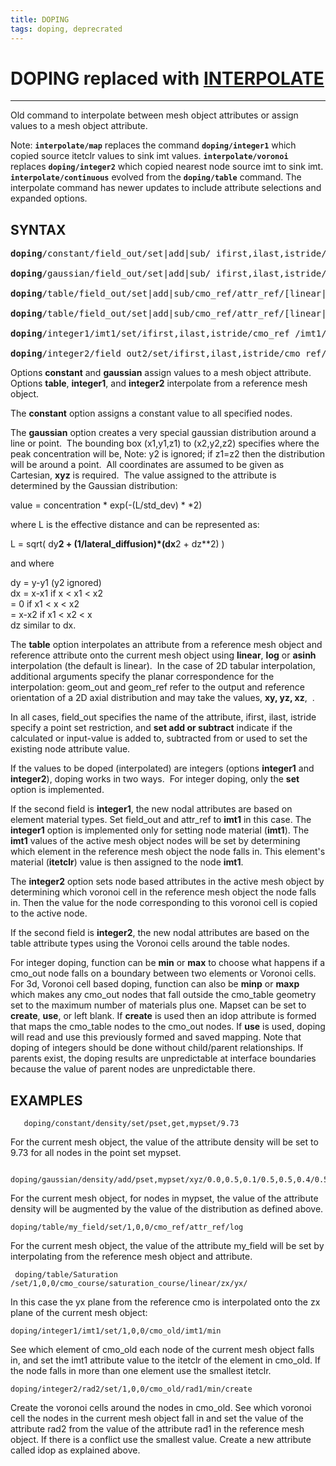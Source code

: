 ```yaml
---
title: DOPING
tags: doping, deprecrated
---
```



# DOPING replaced with  [INTERPOLATE](main_interpolate.md)

--------------------

Old command to interpolate between mesh object attributes or assign values to a mesh object attribute.


Note: **`interpolate/map`** replaces the command **`doping/integer1`** which copied source itetclr values
to sink imt values. **`interpolate/voronoi`** replaces **`doping/integer2`** which copied nearest node source imt to sink imt.
**`interpolate/continuous`** evolved from the **`doping/table`** command. The interpolate command has newer updates
to include attribute selections and expanded options.


## SYNTAX

<pre>
<b>doping</b>/constant/field_out/set|add|sub/ ifirst,ilast,istride/value 

<b>doping</b>/gaussian/field_out/set|add|sub/ ifirst,ilast,istride/ xyz/x1,y1,z1/x2,y2,z2/lateral_diffusion/ concentration/standard_deviation/ 

<b>doping</b>/table/field_out/set|add|sub/cmo_ref/attr_ref/[linear|log|asinh] 

<b>doping</b>/table/field_out/set|add|sub/cmo_ref/attr_ref/[linear|log|asinh]/ [geom_out/geom_ref] 

<b>doping</b>/integer1/imt1/set/ifirst,ilast,istride/cmo_ref /imt1/min|max 

<b>doping</b>/integer2/field_out2/set/ifirst,ilast,istride/cmo_ref/attr_ref/min|max|minp|maxp/[create|use]
</pre>



  Options **constant** and **gaussian** assign values to a mesh object
  attribute.  Options **table**, **integer1**, and **integer2**
  interpolate from a reference mesh object.

  The **constant** option assigns a constant value to all specified
  nodes.

  The **gaussian** option creates a very special gaussian distribution
  around a line or point.  The bounding box (x1,y1,z1) to (x2,y2,z2)
  specifies where the peak concentration will be, Note: y2 is ignored;
  if z1=z2 then the distribution will be around a point.  All
  coordinates are assumed to be given as Cartesian, **xyz** is
  required.  The value assigned to the attribute is determined by the
  Gaussian distribution:
 
   value = concentration * exp(-(L/std\_dev) * *2)
 
  where L is the effective distance and can be represented as:
 
   L = sqrt( dy**2 + (1/lateral\_diffusion)*(dx**2 + dz**2) ) 
  
and where
 
   dy = y-y1 (y2 ignored) \
   dx = x-x1 if x &lt; x1 &lt; x2 \
   = 0 if x1 &lt; x &lt; x2 \
   = x-x2 if x1 &lt; x2 &lt; x \
   dz similar to dx.
 
  The **table** option interpolates an attribute from a reference mesh
  object and reference attribute onto the current mesh object using
  **linear**, **log** or **asinh** interpolation (the default is
  linear).  In the case of 2D tabular interpolation, additional
  arguments specify the planar correspondence for the interpolation:
  geom\_out and geom\_ref refer to the output and reference
  orientation of a 2D axial distribution and may take the values,
  **xy, yz, xz**,  .
 
  In all cases, field\_out specifies the name of the attribute,
  ifirst, ilast, istride specify a point set restriction, and **set
  add or subtract** indicate if the calculated or input-value is added
  to, subtracted from or used to set the existing node attribute
  value.
 
  If the values to be doped (interpolated) are integers (options
  **integer1** and **integer2**), doping works in two ways.  For
  integer doping, only the **set** option is implemented.

  If the second field is **integer1**, the new nodal attributes are
  based on element material types. Set field\_out and attr\_ref to
  **imt1** in this case. The **integer1** option is implemented only
  for setting node material (**imt1**). The **imt1** values of the
  active mesh object nodes will be set by determining which element in
  the reference mesh object the node falls in. This element's material
  (**itetclr**) value is then assigned to the node **imt1**.
 
  The **integer2** option sets node based attributes in the active
  mesh object by determining which voronoi cell in the reference mesh
  object the node falls in. Then the value for the node corresponding
  to this voronoi cell is copied to the active node.

  If the second field is **integer2**, the new nodal attributes are
  based on the table attribute types using the Voronoi cells around
  the table nodes.

  For integer doping, function can be **min** or **max** to choose
  what happens if a cmo\_out node falls on a boundary between two
  elements or Voronoi cells. For 3d, Voronoi cell based doping,
  function can also be **minp** or **maxp** which makes any cmo\_out
  nodes that fall outside the cmo\_table geometry set to the maximum
  number of materials plus one. Mapset can be set to **create**,
  **use**, or left blank. If **create** is used then an idop attribute
  is formed that maps the cmo\_table nodes to the cmo\_out nodes. If
  **use** is used, doping will read and use this previously formed and
  saved mapping. Note that doping of integers should be done without
  child/parent relationships. If parents exist, the doping results are
  unpredictable at interface boundaries because the value of parent
  nodes are unpredictable there.
 
 
## EXAMPLES
 
       doping/constant/density/set/pset,get,mypset/9.73 

For the current mesh object, the value of the attribute density will be set to 9.73 
for all nodes in the point set mypset. 

       doping/gaussian/density/add/pset,mypset/xyz/0.0,0.5,0.1/0.5,0.5,0.4/0.5/5.0e+18/0.225 

For the current mesh object, for nodes in mypset, the value of the 
attribute density will be augmented by 
the value of the distribution as defined above. 

    doping/table/my_field/set/1,0,0/cmo_ref/attr_ref/log 

For the current mesh object, the value of the attribute my_field will be set by 
interpolating from the reference mesh object and attribute. 

     doping/table/Saturation /set/1,0,0/cmo_course/saturation_course/linear/zx/yx/ 

In this case the yx plane from the reference cmo is interpolated onto the zx plane of the 
current mesh object:

    doping/integer1/imt1/set/1,0,0/cmo_old/imt1/min 

See which element of cmo_old each node of the current mesh object falls in, and set the imt1 attribute value to the itetclr of the element in cmo_old.  If the node falls in more than one element use the smallest itetclr. 

    doping/integer2/rad2/set/1,0,0/cmo_old/rad1/min/create 
    
    
Create the voronoi cells around the nodes in cmo_old.  See which voronoi cell the nodes in the current mesh object fall in and set the value of the attribute rad2 from the value of the attribute rad1 in the reference mesh object.  If there is a conflict use the smallest value.  Create a new attribute called idop as explained above.
